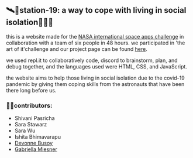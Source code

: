 ## 🛰🚀station-19: a way to cope with living in social isolation🌌👩‍🚀
this is a website made for the <a href = "https://www.spaceappschallenge.org/" target="_blank"> NASA international space apps challenge</a> in collaboration with a team of six people in 48 hours. we participated in 'the art of it'challenge and our project page can be found <a href = "https://covid19.spaceappschallenge.org/challenges/covid-challenges/art-it-all/teams/station-19/project" target = "_blank">here</a>.  

we used repl.it to collaboratively code, discord to brainstorm, plan, and debug together, and the languages used were HTML, CSS, and JavaScript. 

the website aims to help those living in social isolation due to the covid-19 pandemic by giving them coping skills from the astronauts that have been there long before us. 

### 👩‍💻contributors: 
<ul> 
<li> Shivani Pasricha </li> 
<li> Sara Stawarz </li>
<li> Sara Wu </li> 
<li> Ishita Bhimavarapu </li> 
<li> <a href = "https://github.com/devonnebusoy" target = "_blank"> Devonne Busoy </a> </li> 
<li> <a href = "https://github.com/gmiesner" target="_blank"> Gabriella Miesner</a> </li> 
</ul> 
